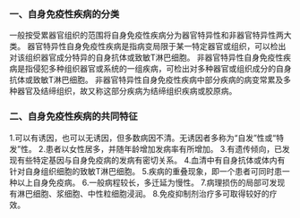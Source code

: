
### 一、自身免疫性疾病的分类
一般按受累器官组织的范围将自身免疫性疾病分为器官特异性和非器官特异性两大类。
器官特异性自身免疫性疾病是指病变局限于某一特定器官或组织，可以检出对该组织器官成分特异的自身抗体或致敏T淋巴细胞。
非器官特异性自身免疫性疾病是指侵犯多种组织器官或系统的一组疾病，可检出对多种器官或组织成分的自身抗体或致敏T淋巴细胞。
非器官特异性自身免疫性疾病中部分疾病的病变常累及多种器官及结缔组织，故又称这部分疾病为结缔组织疾病或胶原病。

### 二、自身免疫性疾病的共同特征
1.可以有诱因，也可以无诱因，但多数病因不清。无诱因者多称为“自发”性或“特发”性。
2.患者以女性居多，并随年龄增加发病率有所增加。
3.有遗传倾向，已发现有些特定基因与自身免疫病的发病有密切关系。
4.血清中有自身抗体或体内有针对自身组织细胞的致敏T淋巴细胞。
5.疾病的重叠现象，即一个患者可同时患一种以上自身免疫病。
6.一般病程较长，多迁延为慢性。
7.病理损伤的局部可发现有淋巴细胞、浆细胞、中性粒细胞浸润。
8.免疫抑制剂治疗多可取得较好的疗效。
